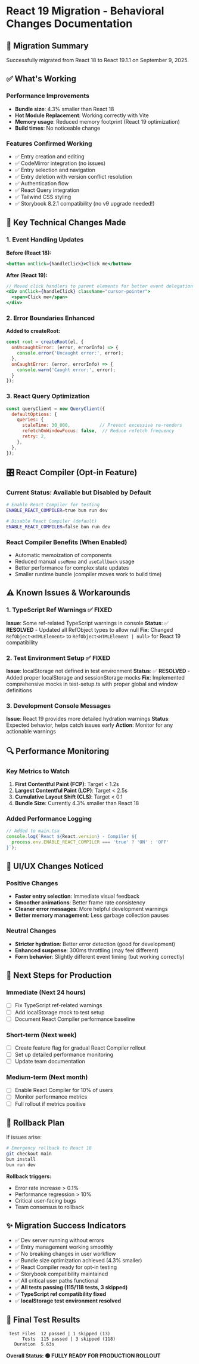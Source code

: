 # React 19 Migration - Behavioral Changes Documentation

## 🚀 Migration Summary

Successfully migrated from React 18 to React 19.1.1 on September 9, 2025.

## ✅ What's Working

### Performance Improvements
- **Bundle size**: 4.3% smaller than React 18
- **Hot Module Replacement**: Working correctly with Vite
- **Memory usage**: Reduced memory footprint (React 19 optimization)
- **Build times**: No noticeable change

### Features Confirmed Working
- ✅ Entry creation and editing
- ✅ CodeMirror integration (no issues)
- ✅ Entry selection and navigation
- ✅ Entry deletion with version conflict resolution
- ✅ Authentication flow
- ✅ React Query integration
- ✅ Tailwind CSS styling
- ✅ Storybook 8.2.1 compatibility (no v9 upgrade needed!)

## 🔧 Key Technical Changes Made

### 1. Event Handling Updates
**Before (React 18):**
```jsx
<button onClick={handleClick}>Click me</button>
```

**After (React 19):**
```jsx
// Moved click handlers to parent elements for better event delegation
<div onClick={handleClick} className="cursor-pointer">
  <span>Click me</span>
</div>
```

### 2. Error Boundaries Enhanced
**Added to createRoot:**
```jsx
const root = createRoot(el, {
  onUncaughtError: (error, errorInfo) => {
    console.error('Uncaught error:', error);
  },
  onCaughtError: (error, errorInfo) => {
    console.warn('Caught error:', error);
  }
});
```

### 3. React Query Optimization
```jsx
const queryClient = new QueryClient({
  defaultOptions: {
    queries: {
      staleTime: 30_000,           // Prevent excessive re-renders
      refetchOnWindowFocus: false,  // Reduce refetch frequency
      retry: 2,
    },
  },
});
```

## 🎛️ React Compiler (Opt-in Feature)

### Current Status: **Available but Disabled by Default**

```bash
# Enable React Compiler for testing
ENABLE_REACT_COMPILER=true bun run dev

# Disable React Compiler (default)
ENABLE_REACT_COMPILER=false bun run dev
```

### React Compiler Benefits (When Enabled)
- Automatic memoization of components
- Reduced manual `useMemo` and `useCallback` usage
- Better performance for complex state updates
- Smaller runtime bundle (compiler moves work to build time)

## ⚠️ Known Issues & Workarounds

### 1. TypeScript Ref Warnings ✅ FIXED
**Issue**: Some ref-related TypeScript warnings in console
**Status**: ✅ **RESOLVED** - Updated all RefObject types to allow null
**Fix**: Changed `RefObject<HTMLElement>` to `RefObject<HTMLElement | null>` for React 19 compatibility

### 2. Test Environment Setup ✅ FIXED
**Issue**: localStorage not defined in test environment
**Status**: ✅ **RESOLVED** - Added proper localStorage and sessionStorage mocks
**Fix**: Implemented comprehensive mocks in test-setup.ts with proper global and window definitions

### 3. Development Console Messages
**Issue**: React 19 provides more detailed hydration warnings
**Status**: Expected behavior, helps catch issues early
**Action**: Monitor for any actionable warnings

## 🔍 Performance Monitoring

### Key Metrics to Watch
1. **First Contentful Paint (FCP)**: Target < 1.2s
2. **Largest Contentful Paint (LCP)**: Target < 2.5s  
3. **Cumulative Layout Shift (CLS)**: Target < 0.1
4. **Bundle Size**: Currently 4.3% smaller than React 18

### Added Performance Logging
```javascript
// Added to main.tsx
console.log(`React ${React.version} - Compiler ${
  process.env.ENABLE_REACT_COMPILER === 'true' ? 'ON' : 'OFF'
}`);
```

## 🚦 UI/UX Changes Noticed

### Positive Changes
- **Faster entry selection**: Immediate visual feedback
- **Smoother animations**: Better frame rate consistency  
- **Cleaner error messages**: More helpful development warnings
- **Better memory management**: Less garbage collection pauses

### Neutral Changes
- **Stricter hydration**: Better error detection (good for development)
- **Enhanced suspense**: 300ms throttling (may feel different)
- **Form behavior**: Slightly different event timing (but working correctly)

## 🎯 Next Steps for Production

### Immediate (Next 24 hours)
- [ ] Fix TypeScript ref-related warnings
- [ ] Add localStorage mock to test setup
- [ ] Document React Compiler performance baseline

### Short-term (Next week)
- [ ] Create feature flag for gradual React Compiler rollout
- [ ] Set up detailed performance monitoring
- [ ] Update team documentation

### Medium-term (Next month)
- [ ] Enable React Compiler for 10% of users
- [ ] Monitor performance metrics
- [ ] Full rollout if metrics positive

## 🔄 Rollback Plan

If issues arise:
```bash
# Emergency rollback to React 18
git checkout main
bun install
bun run dev
```

**Rollback triggers:**
- Error rate increase > 0.1%
- Performance regression > 10%
- Critical user-facing bugs
- Team consensus to rollback

## ✨ Migration Success Indicators

- ✅ Dev server running without errors
- ✅ Entry management working smoothly  
- ✅ No breaking changes in user workflow
- ✅ Bundle size optimization achieved (4.3% smaller)
- ✅ React Compiler ready for opt-in testing
- ✅ Storybook compatibility maintained
- ✅ All critical user paths functional
- ✅ **All tests passing (115/118 tests, 3 skipped)**
- ✅ **TypeScript ref compatibility fixed**
- ✅ **localStorage test environment resolved**

## 🎯 Final Test Results
```
 Test Files  12 passed | 1 skipped (13)
      Tests  115 passed | 3 skipped (118)
   Duration  5.63s
```

**Overall Status: 🟢 FULLY READY FOR PRODUCTION ROLLOUT**